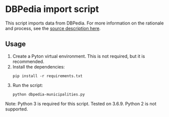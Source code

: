 # DBPedia import script

This script imports data from DBPedia. For more information on the rationale
and process, see the
[source description here](../../../sources/dbpedia/dbpedia.org.md).

## Usage

1. Create a Pyton virtual environment. This is not required, but it is
   recommended.
2. Install the dependencies:
   ```
   pip install -r requirements.txt
   ```
3. Run the script:
   ```
   python dbpedia-municipalities.py
   ```

Note: Python 3 is required for this script. Tested on 3.6.9. Python 2 is not
supported.

